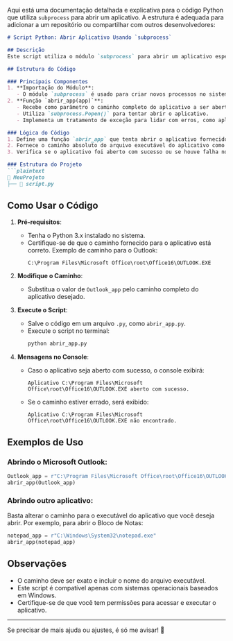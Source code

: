 Aqui está uma documentação detalhada e explicativa para o código Python que utiliza `subprocess` para abrir um aplicativo. A estrutura é adequada para adicionar a um repositório ou compartilhar com outros desenvolvedores:

```markdown
# Script Python: Abrir Aplicativo Usando `subprocess`

## Descrição
Este script utiliza o módulo `subprocess` para abrir um aplicativo específico no sistema operacional. No exemplo, o código está configurado para abrir o Microsoft Outlook.

## Estrutura do Código

### Principais Componentes
1. **Importação do Módulo**:
   - O módulo `subprocess` é usado para criar novos processos no sistema operacional.
2. **Função `abrir_app(app)`**:
   - Recebe como parâmetro o caminho completo do aplicativo a ser aberto.
   - Utiliza `subprocess.Popen()` para tentar abrir o aplicativo.
   - Implementa um tratamento de exceção para lidar com erros, como aplicativos não encontrados (`FileNotFoundError`).

### Lógica do Código
1. Define uma função `abrir_app` que tenta abrir o aplicativo fornecido.
2. Fornece o caminho absoluto do arquivo executável do aplicativo como argumento.
3. Verifica se o aplicativo foi aberto com sucesso ou se houve falha no processo, exibindo mensagens correspondentes no console.

### Estrutura do Projeto
```plaintext
📂 MeuProjeto
├── 📄 script.py
```

## Como Usar o Código

1. **Pré-requisitos**:
   - Tenha o Python 3.x instalado no sistema.
   - Certifique-se de que o caminho fornecido para o aplicativo está correto.
     Exemplo de caminho para o Outlook:  
     ```
     C:\Program Files\Microsoft Office\root\Office16\OUTLOOK.EXE
     ```

2. **Modifique o Caminho**:
   - Substitua o valor de `Outlook_app` pelo caminho completo do aplicativo desejado.

3. **Execute o Script**:
   - Salve o código em um arquivo `.py`, como `abrir_app.py`.
   - Execute o script no terminal:
     ```bash
     python abrir_app.py
     ```

4. **Mensagens no Console**:
   - Caso o aplicativo seja aberto com sucesso, o console exibirá:
     ```
     Aplicativo C:\Program Files\Microsoft Office\root\Office16\OUTLOOK.EXE aberto com sucesso.
     ```
   - Se o caminho estiver errado, será exibido:
     ```
     Aplicativo C:\Program Files\Microsoft Office\root\Office16\OUTLOOK.EXE não encontrado.
     ```

## Exemplos de Uso

### Abrindo o Microsoft Outlook:
```python
Outlook_app = r"C:\Program Files\Microsoft Office\root\Office16\OUTLOOK.EXE"
abrir_app(Outlook_app)
```

### Abrindo outro aplicativo:
Basta alterar o caminho para o executável do aplicativo que você deseja abrir. Por exemplo, para abrir o Bloco de Notas:
```python
notepad_app = r"C:\Windows\System32\notepad.exe"
abrir_app(notepad_app)
```

## Observações
- O caminho deve ser exato e incluir o nome do arquivo executável.
- Este script é compatível apenas com sistemas operacionais baseados em Windows.
- Certifique-se de que você tem permissões para acessar e executar o aplicativo.

---

Se precisar de mais ajuda ou ajustes, é só me avisar! 🚀
```
